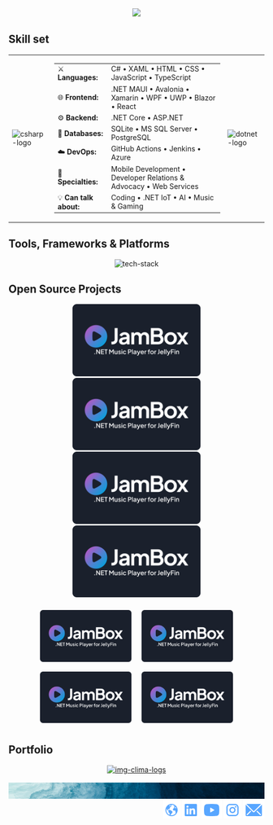 <div align="center">
    <img src="assets/jorgedevs-linkedin-banner.jpg">
</div>

## Skill set

<div align="center">
  <table border="0" cellspacing="0" cellpadding="0">
    <tr>
      <td><img width="100" alt="csharp-logo" src="https://github.com/user-attachments/assets/98e9ec89-9d68-470c-8833-cd2e9abc2d49" /></td>
      <td>
        <table>
          <tr>
            <td>⚔️ <strong>Languages:</strong></td>
            <td>C# • XAML • HTML • CSS • JavaScript • TypeScript</td>
          </tr>
          <tr>
            <td>🌐 <strong>Frontend:</strong></td>
            <td>.NET MAUI • Avalonia • Xamarin • WPF • UWP • Blazor • React </td>
          </tr>
          <tr>
            <td>⚙️ <strong>Backend:</strong></td>
            <td>.NET Core • ASP.NET</td>
          </tr>
          <tr>
            <td>💼 <strong>Databases:</strong></td>
            <td>SQLite • MS SQL Server • PostgreSQL</td>
          </tr>
          <tr>
            <td>☁️ <strong>DevOps:</strong></td>
            <td>GitHub Actions • Jenkins • Azure</td>
          </tr>
          <tr>
            <td>🎯 <strong>Specialties:</strong></td>
            <td>Mobile Development • Developer Relations & Advocacy • Web Services</td>
          </tr>
          <tr>
            <td>💡 <strong>Can talk about:</strong></td>
            <td>Coding • .NET IoT • AI • Music & Gaming</td>
          </tr>
        </table>
      </td>
      <td><img width="100" alt="dotnet-logo" src="https://github.com/user-attachments/assets/f6c13b2f-0754-47d9-9fff-35deb5def253" /></td>
    </tr>
  </table>
</div>

## Tools, Frameworks & Platforms

<div align="center">
    <img alt="tech-stack" src="https://github.com/user-attachments/assets/34a4c86f-e133-41fe-a64a-7b90404792e7" />
</div>

## Open Source Projects

<div align="center">
  <!-- <table border="0" cellspacing="0" cellpadding="0">
    <tr>
      <td><img alt="csharp-logo" src="/assets/tile-jambox.png" /></td>
      <td><img alt="dotnet-logo" src="/assets/tile-jambox.png" /></td>
    </tr>
    <tr>
      <td><img alt="csharp-logo" src="/assets/tile-jambox.png" /></td>
      <td><img alt="dotnet-logo" src="/assets/tile-jambox.png" /></td>
    </tr>
  </table> -->

  <p>
    <img alt="csharp-logo" src="/assets/tile-jambox.png" width="50%" />
    <img alt="csharp-logo" src="/assets/tile-jambox.png" width="50%" /><br/>
    <img alt="csharp-logo" src="/assets/tile-jambox.png" width="50%" />
    <img alt="csharp-logo" src="/assets/tile-jambox.png" width="50%" />
  </p>
</div>

<div align="center">
  <img src="/assets/tile-jambox.png" width="180" style="display:inline-block; margin:8px;">
  <img src="/assets/tile-jambox.png" width="180" style="display:inline-block; margin:8px;"><br>
  <img src="/assets/tile-jambox.png" width="180" style="display:inline-block; margin:8px;">
  <img src="/assets/tile-jambox.png" width="180" style="display:inline-block; margin:8px;">
</div>

## Portfolio

<div align="center">
    <a href="https://jorgedevs.github.io/portfolio.html" target="_blank"><img width="1620" height="797" alt="img-clima-logs" src="https://github.com/user-attachments/assets/e3ecd57a-7881-4643-a5bd-4a02169b0bce" /></a>
</div>

<br/>

<div align="center">
    <img src="assets/jorgedevs-linkedin-footer.jpg" style="width: 100%; display: block;">
</div>

<div align="right">
    <a href="https://jorgedevs.github.io/" target="_blank"><img src="assets/icon-website.png" alt="Website"></a>
    <a href="https://linkedin.com/in/jorgedevs" target="_blank"><img src="assets/icon-linkedin.png" alt="LinkedIn" ></a>
    <a href="https://youtube.com/@jorgedevs" target="_blank"><img src="assets/icon-youtube.png" alt="YouTube"></a>
    <a href="https://www.instagram.com/jorgedevs/" target="_blank"><img src="assets/icon-instagram.png" alt="Instagram"></a>
    <a href="mailto:ramirez.jorgea@outlook.com" target="_blank"><img src="assets/icon-email.png" alt="Email"></a>
</div>
